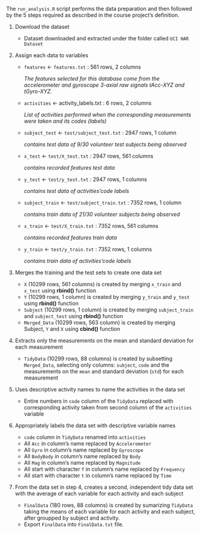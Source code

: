 The `run_analysis.R` script performs the data preparation and then followed by 
the 5 steps required as described in the course project’s definition.

1. Download the dataset
    - Dataset downloaded and extracted under the folder called `UCI HAR Dataset`

2. Assign each data to variables
    - `features` <- `features.txt` : 561 rows, 2 columns
    
        _The features selected for this database come from the accelerometer and 
        gyroscope 3-axial raw signals tAcc-XYZ and tGyro-XYZ._
    
    - `activities` <- activity_labels.txt : 6 rows, 2 columns
    
        _List of activities performed when the corresponding measurements were taken and its codes (labels)_
        
    - `subject_test` <- `test/subject_test.txt` : 2947 rows, 1 column
    
        _contains test data of 9/30 volunteer test subjects being observed_
        
    - `x_test` <- `test/X_test.txt` : 2947 rows, 561 columns
    
        _contains recorded features test data_
        
    - `y_test` <- `test/y_test.txt` : 2947 rows, 1 columns
    
        _contains test data of activities’code labels_
        
    - `subject_train` <- `test/subject_train.txt` : 7352 rows, 1 column
    
        _contains train data of 21/30 volunteer subjects being observed_
        
    - `x_train` <- `test/X_train.txt` : 7352 rows, 561 columns
    
        _contains recorded features train data_
        
    - `y_train` <- `test/y_train.txt` : 7352 rows, 1 columns
    
        _contains train data of activities’code labels_

3. Merges the training and the test sets to create one data set
    - `X` (10299 rows, 561 columns) is created by merging `x_train` and `x_test` using __rbind()__ function
    - `Y` (10299 rows, 1 column) is created by merging `y_train` and `y_test` using __rbind()__ function
    - `Subject` (10299 rows, 1 column) is created by merging `subject_train` and `subject_test` using __rbind()__ function
    - `Merged_Data` (10299 rows, 563 column) is created by merging Subject, `Y` and `X` using __cbind()__ function

4. Extracts only the measurements on the mean and standard deviation for each measurement
    - `TidyData` (10299 rows, 88 columns) is created by subsetting `Merged_Data`, selecting only columns:
    `subject`, `code` and the measurements on the `mean` and standard deviation (`std`) for each measurement

5. Uses descriptive activity names to name the activities in the data set
    - Entire numbers in `code` column of the `TidyData` replaced with corresponding activity taken from second column of 
    the `activities` variable

6. Appropriately labels the data set with descriptive variable names
    - `code` column in `TidyData` renamed into `activities`
    - All `Acc` in column’s name replaced by `Accelerometer`
    - All `Gyro` in column’s name replaced by `Gyroscope`
    - All `BodyBody` in column’s name replaced by `Body`
    - All `Mag` in column’s name replaced by `Magnitude`
    - All start with character `f` in column’s name replaced by `Frequency`
    - All start with character `t` in column’s name replaced by `Time`

7. From the data set in step 4, creates a second, independent tidy data set with the average of each variable for each activity and each subject
    - `FinalData` (180 rows, 88 columns) is created by sumarizing `TidyData` 
    taking the means of each variable for each activity and each subject, 
    after groupped by subject and activity.
    - Export `FinalData` into `FinalData.txt` file.
    
